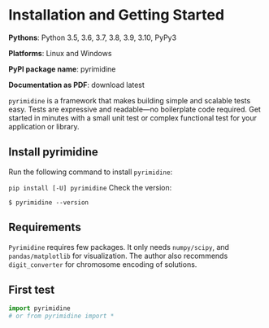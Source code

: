 # Installation and Getting Started

**Pythons**: Python 3.5, 3.6, 3.7, 3.8, 3.9, 3.10, PyPy3

**Platforms**: Linux and Windows

**PyPI package name**: pyrimidine

**Documentation as PDF**: download latest

`pyrimidine` is a framework that makes building simple and scalable tests easy. Tests are expressive and readable—no boilerplate code required. Get started in minutes with a small unit test or complex functional test for your application or library.

## Install pyrimidine

Run the following command to install `pyrimidine`:

`pip install [-U] pyrimidine`
Check the version:

`$ pyrimidine --version`

## Requirements

`Pyrimidine` requires few packages. It only needs `numpy/scipy`, and `pandas/matplotlib` for visualization. The author also recommends `digit_converter` for chromosome encoding of solutions.

## First test

```python
import pyrimidine
# or from pyrimidine import *
```

